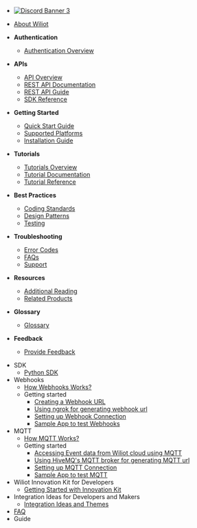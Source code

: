 <!-- docs/_sidebar.md -->

* <a href= "https://discord.com/invite/MuKaDbAGKu" target="_blank"> <img src="https://discordapp.com/api/guilds/1068632377850613880/widget.png?style=banner3" alt="Discord Banner 3"/> </a>


* [About Wiliot](README.md)
- **Authentication** 
  - [Authentication Overview](authentication/authentication-overview.md)

- **APIs**
  - [API Overview](api/api-overview.md)
  - [REST API Documentation](/docs/apis/rest-api-docs)
  - [REST API Guide](api/wiliot-api-guide.md)
  - [SDK Reference](/docs/apis/sdk-reference)
- **Getting Started**
  - [Quick Start Guide](/docs/getting-started/quick-start-guide)
  - [Supported Platforms](/docs/getting-started/supported-platforms)
  - [Installation Guide](/docs/getting-started/installation-guide)
- **Tutorials**
  - [Tutorials Overview](/docs/tutorials/tutorials-overview)
  - [Tutorial Documentation](/docs/tutorials/tutorial-docs)
  - [Tutorial Reference](/docs/tutorials/tutorial-reference)
- **Best Practices**
  - [Coding Standards](/docs/best-practices/coding-standards)
  - [Design Patterns](/docs/best-practices/design-patterns)
  - [Testing](/docs/best-practices/testing)
- **Troubleshooting**
  - [Error Codes](/docs/troubleshooting/error-codes)
  - [FAQs](/docs/troubleshooting/faqs)
  - [Support](/docs/troubleshooting/support)
- **Resources**
  - [Additional Reading](/docs/resources/additional-reading)
  - [Related Products](/docs/resources/related-products)
- **Glossary**
  - [Glossary](/docs/glossary)
- **Feedback**
  - [Provide Feedback](/docs/feedback)




* SDK
  * [Python SDK](sdk/PyWiliot-SDK.md)
* Webhooks
  - [How Webhooks Works?](webhooks/how-webhooks-work.md)
  * Getting started
    - [Creating a Webhook URL](webhooks/creating-webhook-url.md) 
    - [Using ngrok for generating webhook url](webhooks/ngrokForWebhookUrl.md)
    - [Setting up Webhook Connection](webhooks/setting-up-webhook-connection.md)
    - [Sample App to test Webhooks](webhooks/sample-app.md)
* MQTT
  - [How MQTT Works?](mqtt/how-mqtt-works.md)
  * Getting started
    - [Accessing Event data from Wiliot cloud using MQTT](mqtt/accessing-event-data-mqtt.md)
    - [Using HiveMQ's MQTT broker for generating MQTT url](mqtt/hiveForMQTTUrl.md)
    - [Setting up MQTT Connection](mqtt/setting-up-mqtt-connection.md)
    - [Sample App to test MQTT](mqtt/sample-app.md)
* Wiliot Innovation Kit for Developers
   - [Getting Started with Innovation Kit](innovation-kit/innovation-kit.md)
* Integration Ideas for Developers and Makers
   - [Integration Ideas and Themes](integrations/integration-ideas.md)
* [FAQ](faq.md)
* Guide
